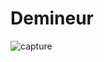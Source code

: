 # Demineur

![capture](https://user-images.githubusercontent.com/22426678/90334053-0694ed80-dfcb-11ea-977a-032d769ee6ce.png)

